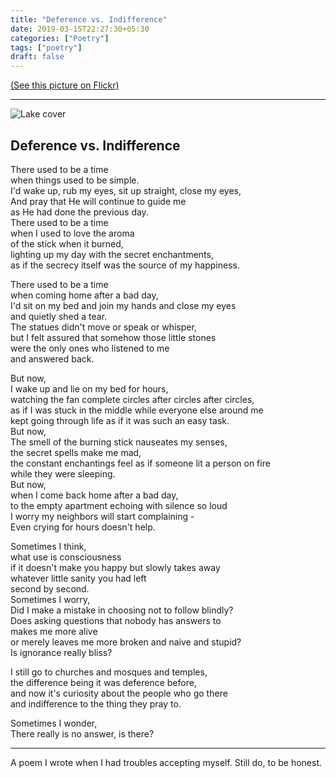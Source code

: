 ```yaml
---
title: "Deference vs. Indifference"
date: 2019-03-15T22:27:30+05:30
categories: ["Poetry"]
tags: ["poetry"]
draft: false
---
```


[(See this picture on Flickr)]

------------------------------------------------

![Lake cover](/images/the-solitude.webp "Lake cover")

## Deference vs. Indifference


There used to be a time  
when things used to be simple.  
I'd wake up, rub my eyes, sit up straight, close my eyes,  
And pray that He will continue to guide me  
as He had done the previous day.  
There used to be a time  
when I used to love the aroma  
of the stick when it burned,  
lighting up my day with the secret enchantments,  
as if the secrecy itself was the source of my happiness.  

There used to be a time  
when coming home after a bad day,  
I'd sit on my bed and join my hands and close my eyes  
and quietly shed a tear.  
The statues didn't move or speak or whisper,  
but I felt assured that somehow those little stones  
were the only ones who listened to me  
and answered back.  


But now,  
I wake up and lie on my bed for hours,  
watching the fan complete circles after circles after circles,  
as if I was stuck in the middle while everyone else around me  
kept going through life as if it was such an easy task.  
But now,  
The smell of the burning stick nauseates my senses,  
the secret spells make me mad,  
the constant enchantings feel as if someone lit a person on fire  
while they were sleeping.  
But now,  
when I come back home after a bad day,  
to the empty apartment echoing with silence so loud  
I worry my neighbors will start complaining -  
Even crying for hours doesn't help.  

Sometimes I think,  
what use is consciousness  
if it doesn't make you happy but slowly takes away  
whatever little sanity you had left  
second by second.  
Sometimes I worry,  
Did I make a mistake in choosing not to follow blindly?  
Does asking questions that nobody has answers to  
makes me more alive  
or merely leaves me more broken and naive and stupid?  
Is ignorance really bliss?  

I still go to churches and mosques and temples,  
the difference being it was deference before,  
and now it's curiosity about the people who go there  
and indifference to the thing they pray to.  

Sometimes I wonder,  
There really is no answer, is there?  


---------------------------------------

A poem I wrote when I had troubles accepting myself. Still do, to be honest.

[(See this picture on Flickr)]: https://www.flickr.com/photos/160696242@N07/46619008205/
